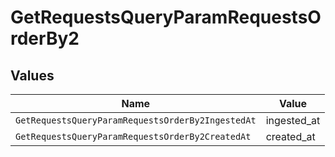 # GetRequestsQueryParamRequestsOrderBy2


## Values

| Name                                              | Value                                             |
| ------------------------------------------------- | ------------------------------------------------- |
| `GetRequestsQueryParamRequestsOrderBy2IngestedAt` | ingested_at                                       |
| `GetRequestsQueryParamRequestsOrderBy2CreatedAt`  | created_at                                        |